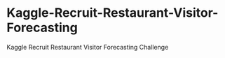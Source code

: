 # Kaggle-Recruit-Restaurant-Visitor-Forecasting
Kaggle Recruit Restaurant Visitor Forecasting Challenge
